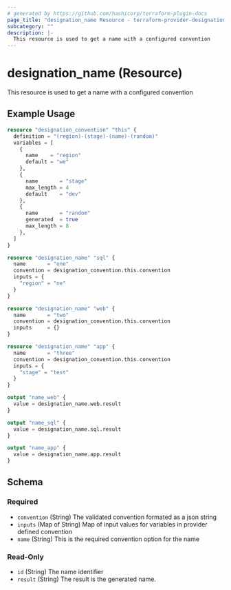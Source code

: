 ```yaml
---
# generated by https://github.com/hashicorp/terraform-plugin-docs
page_title: "designation_name Resource - terraform-provider-designation"
subcategory: ""
description: |-
  This resource is used to get a name with a configured convention
---
```


# designation_name (Resource)

This resource is used to get a name with a configured convention

## Example Usage

```terraform
resource "designation_convention" "this" {
  definition = "(region)-(stage)-(name)-(random)"
  variables = [
    {
      name    = "region"
      default = "we"
    },
    {
      name       = "stage"
      max_length = 4
      default    = "dev"
    },
    {
      name       = "random"
      generated  = true
      max_length = 8
    },
  ]
}

resource "designation_name" "sql" {
  name       = "one"
  convention = designation_convention.this.convention
  inputs = {
    "region" = "ne"
  }
}

resource "designation_name" "web" {
  name       = "two"
  convention = designation_convention.this.convention
  inputs     = {}
}

resource "designation_name" "app" {
  name       = "three"
  convention = designation_convention.this.convention
  inputs = {
    "stage" = "test"
  }
}

output "name_web" {
  value = designation_name.web.result
}

output "name_sql" {
  value = designation_name.sql.result
}

output "name_app" {
  value = designation_name.app.result
}
```

<!-- schema generated by tfplugindocs -->
## Schema

### Required

- `convention` (String) The validated convention formated as a json string
- `inputs` (Map of String) Map of input values for variables in provider defined convention
- `name` (String) This is the required convention option for the name

### Read-Only

- `id` (String) The name identifier
- `result` (String) The result is the generated name.
